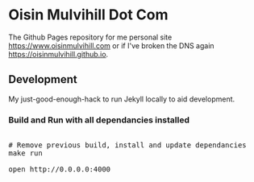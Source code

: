 # Oisin Mulvihill Dot Com

The Github Pages repository for me personal site https://www.oisinmulvihill.com or if I've broken the DNS again https://oisinmulvihill.github.io.

## Development

My just-good-enough-hack to run Jekyll locally to aid development.

### Build and Run with all dependancies installed

<pre>

# Remove previous build, install and update dependancies
make run

open http://0.0.0.0:4000

</pre>
